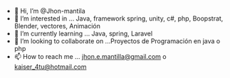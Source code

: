 - 👋 Hi, I’m @Jhon-mantila
- 👀 I’m interested in ... Java, framework spring, unity, c#, php, Boopstrat, Blender, vectores, Animación
- 🌱 I’m currently learning ... Java, spring, Laravel
- 💞️ I’m looking to collaborate on ...Proyectos de Programación en java o php
- 📫 How to reach me ... jhon.e.mantilla@gmail.com o kaiser_4tu@hotmail.com

<!---
Jhon-mantila/Jhon-mantila is a ✨ special ✨ repository because its `README.md` (this file) appears on your GitHub profile.
You can click the Preview link to take a look at your changes.
--->
